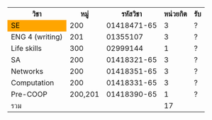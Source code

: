 <table>
<tr>
    <th>วิชา</th>
    <th>หมู่</th>
    <th>รหัสวิชา</th>
    <th>หน่วยกิต</th>
    <th>รับ</th>
</tr>
<tr>
    <td 
        style='background-color: orange; 
        color: black;'
    >SE</td>
    <td>200</td>
    <td>01418471-65</td>
    <td>3</td>
    <td>?</td>
</tr>
<tr>
    <td>ENG 4 (writing)</td>
    <td>201</td>
    <td>01355107</td>
    <td>3</td>
    <td>?</td>
</tr>
<tr>
    <td>Life skills</td>
    <td>300</td>
    <td>02999144</td>
    <td>1</td>
    <td>?</td>
</tr>
<tr>
    <td>SA</td>
    <td>200</td>
    <td>01418321-65</td>
    <td>3</td>
    <td>?</td>
</tr>
<tr>
    <td>Networks</td>
    <td>200</td>
    <td>01418351-65</td>
    <td>3</td>
    <td>?</td>
</tr>
<tr>
    <td>Computation</td>
    <td>200</td>
    <td>01418331-65</td>
    <td>3</td>
    <td>?</td>
</tr>
<tr>
    <td>Pre-COOP</td>
    <td>200,201</td>
    <td>01418390-65</td>
    <td>1</td>
    <td>?</td>
</tr>
<tr>
    <td>รวม</td>
    <td></td>
    <td></td>
    <td>17</td>
</tr>
</table>